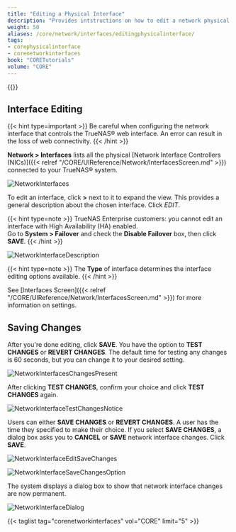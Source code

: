 ```yaml
---
title: "Editing a Physical Interface"
description: "Provides intstructions on how to edit a network physical interface on TrueNAS CORE."
weight: 50
aliases: /core/network/interfaces/editingphysicalinterface/
tags:
- corephysicalinterface
- corenetworkinterfaces
book: "CORETutorials"
volume: "CORE"
---
```


{{<toc>}}

## Interface Editing ###

{{< hint type=important >}}
Be careful when configuring the network interface that controls the TrueNAS® web interface. An error can result in the loss of web connectivity.
{{< /hint >}}

**Network > Interfaces** lists all the physical [Network Interface Controllers (NICs)]({{< relref "/CORE/UIReference/Network/InterfacesScreen.md" >}}) connected
to your TrueNAS® system. 

![NetworkInterfaces](/images/CORE/Network/NetworkInterfaces.png "Interfaces List")

To edit an interface, click **>** next to it to expand the view. This provides a general description about the chosen interface. Click *EDIT*.

{{< hint type=note >}}
TrueNAS Enterprise customers: you cannot edit an interface with High Availability (HA) enabled.  
Go to **System > Failover** and check the **Disable Failover** box, then click **SAVE**.
{{< /hint >}}

![NetworkInterfaceDescription](/images/CORE/Network/NetworkInterfaceDescriptionView.png "Network Interface Description")

{{< hint type=note >}}
The **Type** of interface determines the interface editing options available.
{{< /hint >}}

See [Interfaces Screen]({{< relref "/CORE/UIReference/Network/InterfacesScreen.md" >}}) for more information on settings.

## Saving Changes ##

After you're done editing, click **SAVE**. You have the option to **TEST CHANGES** or **REVERT CHANGES**. The default time for testing any changes is 60 seconds, but you can change it to your desired setting.  

![NetworkInterfacesChangesPresent](/images/CORE/Network/NetworkInterfacesChangesPresent.png "Interface Changes Detected")

After clicking **TEST CHANGES**, confirm your choice and click **TEST CHANGES** again.

![NetworkInterfaceTestChangesNotice](/images/CORE/Network/NetworkInterfaceTestChangesNotice.png "Network Interface Test Changes Notice")

Users can either **SAVE CHANGES** or **REVERT CHANGES**. A user has the time they specified to make their choice. If you select **SAVE CHANGES**, a dialog box asks you to **CANCEL** or **SAVE** network interface changes. Click **SAVE**.

![NetworkInterfaceEditSaveChanges](/images/CORE/Network/NetworkInterfaceEditSaveChanges.png "Network Interface Edit Save Changes ")


![NetworkInterfaceSaveChangesOption](/images/CORE/Network/NetworkInterfaceSaveChangesOption.png "Network Interface Save Changes Option ")

The system displays a dialog box to show that network interface changes are now permanent.

![NetworkInterfaceDialog](/images/CORE/Network/NetworkInterfaceDialogBox.png "Network Interface Dialog Box ")

{{< taglist tag="corenetworkinterfaces" vol="CORE" limit="5" >}}
